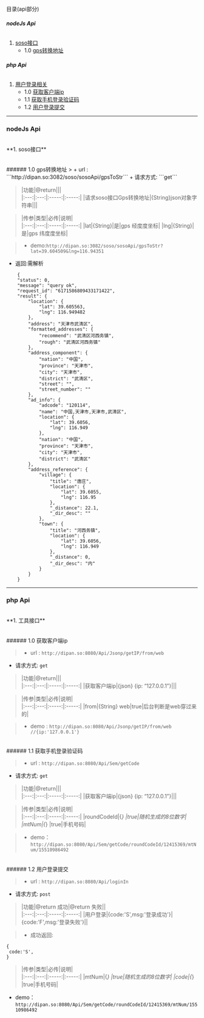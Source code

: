目录(api部分)
###### **nodeJs Api**
1. [soso接口](#n1)
    - 1.0  [gps转换地址](#n1.0)
    
###### **php Api**
1. [用户登录相关](#p1)
    - 1.0  [获取客户端ip](#p1.0)
    - 1.1  [获取手机登录验证码](#p1.1)
    - 1.2  [用户登录提交](#p1.2)
    
***


### **nodeJs Api**

<h6 id="n1"></h6>
**1. soso接口**

<h6 id="n1.0"></h6>
###### 1.0 gps转换地址 
> + url : ```http://dipan.so:3082/soso/sosoApi/gpsToStr```
+ 请求方式: ```get```

>|功能|@return|||  
|:---:|:---:|:-----:|:-----:|
|请求soso接口Gps转换地址|{String}json对象字符串|||

>|传参|类型|必传|说明|  
|:---:|:---:|:-----:|:-----:|
|lat|{String}|是|gps 经度度坐标|
|lng|{String}|是|gps 纬度度坐标|

> + demo:```http://dipan.so:3082/soso/sosoApi/gpsToStr?lat=39.604509&lng=116.94351```
+ 返回:需解析
>
        {
        "status": 0,
        "message": "query ok",
        "request_id": "6171586809433171422",
        "result": {
            "location": {
                "lat": 39.605563,
                "lng": 116.949482
            },
            "address": "天津市武清区",
            "formatted_addresses": {
                "recommend": "武清区河西务镇",
                "rough": "武清区河西务镇"
            },
            "address_component": {
                "nation": "中国",
                "province": "天津市",
                "city": "天津市",
                "district": "武清区",
                "street": "",
                "street_number": ""
            },
            "ad_info": {
                "adcode": "120114",
                "name": "中国,天津市,天津市,武清区",
                "location": {
                    "lat": 39.6056,
                    "lng": 116.949
                },
                "nation": "中国",
                "province": "天津市",
                "city": "天津市",
                "district": "武清区"
            },
            "address_reference": {
                "village": {
                    "title": "唐庄",
                    "location": {
                        "lat": 39.6055,
                        "lng": 116.95
                    },
                    "_distance": 22.1,
                    "_dir_desc": ""
                },
                "town": {
                    "title": "河西务镇",
                    "location": {
                        "lat": 39.6056,
                        "lng": 116.949
                    },
                    "_distance": 0,
                    "_dir_desc": "内"
                }
            }
        }


***

### **php Api**

<h6 id="p1"></h6>
**1. 工具接口**

<h6 id="p1.0"></h6>
###### 1.0 获取客户端ip 

> + url : ```http://dipan.so:8080/Api/Jsonp/getIP/from/web```
+ 请求方式: ```get```

>|功能|@return|||  
|:---:|:---:|:-----:|:-----:|
|获取客户端ip|{json} {ip: “127.0.0.1”}|||

>|传参|类型|必传|说明|  
|:---:|:---:|:-----:|:-----:|
|from|{String} web|true|后台判断是web穿过来的|

> + demo : ```http://dipan.so:8080/Api/Jsonp/getIP/from/web //{ip:'127.0.0.1'}```


<h6 id="p1.1"></h6>
###### 1.1 获取手机登录验证码 

> + url : ```http://dipan.so:8080/Api/Sem/getCode```
+ 请求方式: ```get```

>|功能|@return|||  
|:---:|:---:|:-----:|:-----:|
|获取客户端ip|{json} {ip: “127.0.0.1”}|||

>|传参|类型|必传|说明|  
|:---:|:---:|:-----:|:-----:|
|roundCodeId|{*} |true|随机生成的8位数字|
|mtNum|{*} |true|手机号码|

> + demo：```http://dipan.so:8080/Api/Sem/getCode/roundCodeId/12415369/mtNum/15510986492```


<h6 id="p1.2"></h6>
###### 1.2 用户登录提交 

> + url : ```http://dipan.so:8080/Api/loginIn```
+ 请求方式: ```post```

>|功能|@return 成功|@return 失败||  
|:---:|:---:|:-----:|:-----:|
|用户登录|{code:'S',msg:'登录成功'}|{code:'F',msg:'登录失败'}||

> + 成功返回:
>
>
    {
     code:'S',
    }
    
>|传参|类型|必传|说明|  
|:---:|:---:|:-----:|:-----:|
|mtNum|{*} |true|随机生成的8位数字|
|code|{*} |true|手机号码|
+ demo：```http://dipan.so:8080/Api/Sem/getCode/roundCodeId/12415369/mtNum/15510986492```


